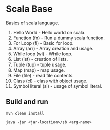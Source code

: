 # Scala Base

Basics of scala language.

1. Hello World - Hello world on scala.
2. Function (fn) - Run a dummy scala function.
3. For Loop (fl) - Basic for loop.
4. Array (arr) - Array creation and usage.
5. While loop (wl) - While loop.
6. List (lst) - creation of lists.
7. Tuple (tup) - tuple usage.
8. Map (map) - map usage.
9. File (file) - read file contents.
10. Class (cl) - class with object usage.
11. Symbol literal (sl) - usage of symbol literal.

## Build and run

```
mvn clean install

java -jar <jar-location>/sb <arg-name>
```
